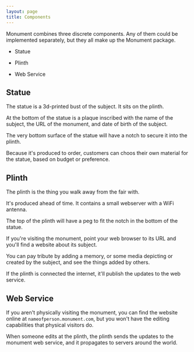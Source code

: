 ```yaml
---
layout: page
title: Components
---
```


Monument combines three discrete components. Any of them could be implemented separately, but they all make up the Monument package.

* Statue

* Plinth

* Web Service

## Statue

The statue is a 3d-printed bust of the subject. It sits on the plinth.

At the bottom of the statue is a plaque inscribed with the name of the subject, the URL of the monument, and date of birth of the subject.

The very bottom surface of the statue will have a notch to secure it into the plinth.

Because it's produced to order, customers can choos their own material for the statue, based on budget or preference.

## Plinth

The plinth is the thing you walk away from the fair with.

It's produced ahead of time. It contains a small webserver with a WiFi antenna.

The top of the plinth will have a peg to fit the notch in the bottom of the statue.

If you're visiting the monument, point your web browser to its URL and you'll find a website about its subject.

You can pay tribute by adding a memory, or some media depicting or created by the subject, and see the things added by others.

If the plinth is connected the internet, it'll publish the updates to the web service.

## Web Service

If you aren't physically visiting the monument, you can find the website online at `nameofperson.monument.com`, but you won't have the editing capabilities that physical visitors do.

When someone edits at the plinth, the plinth sends the updates to the monument web service, and it propagates to servers around the world.
